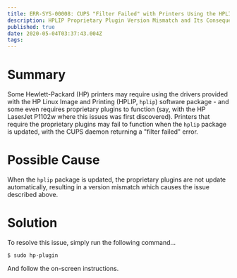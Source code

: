 ```yaml
---
title: ERR-SYS-00008: CUPS "Filter Failed" with Printers Using the HPLIP Driver
description: HPLIP Proprietary Plugin Version Mismatch and Its Consequence
published: true
date: 2020-05-04T03:37:43.004Z
tags: 
---
```


# Summary

Some Hewlett-Packard (HP) printers may require using the drivers provided with the HP Linux Image and Printing (HPLIP, `hplip`) software package - and some even requires proprietary plugins to function (say, with the HP LaserJet P1102w where this issues was first discovered). Printers that require the proprietary plugins may fail to function when the `hplip` package is updated, with the CUPS daemon returning a "filter failed" error.

# Possible Cause

When the `hplip` package is updated, the proprietary plugins are not update automatically, resulting in a version mismatch which causes the issue described above.

# Solution

To resolve this issue, simply run the following command...

```
$ sudo hp-plugin
```

And follow the on-screen instructions.